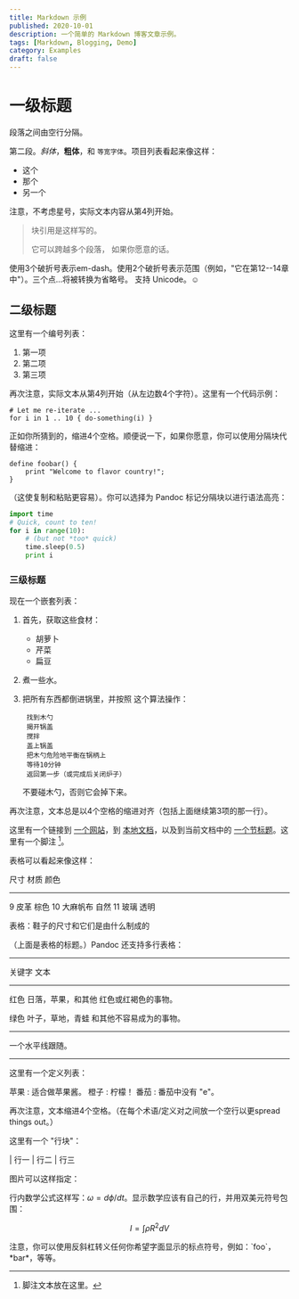 ```yaml
---
title: Markdown 示例
published: 2020-10-01
description: 一个简单的 Markdown 博客文章示例。
tags: [Markdown, Blogging, Demo]
category: Examples
draft: false
---
```


# 一级标题

段落之间由空行分隔。

第二段。_斜体_，**粗体**，和 `等宽字体`。项目列表看起来像这样：

- 这个
- 那个
- 另一个

注意，不考虑星号，实际文本内容从第4列开始。

> 块引用是这样写的。
>
> 它可以跨越多个段落，
> 如果你愿意的话。

使用3个破折号表示em-dash。使用2个破折号表示范围（例如，"它在第12--14章中"）。三个点...将被转换为省略号。
支持 Unicode。☺

## 二级标题

这里有一个编号列表：

1. 第一项
2. 第二项
3. 第三项

再次注意，实际文本从第4列开始（从左边数4个字符）。这里有一个代码示例：

    # Let me re-iterate ...
    for i in 1 .. 10 { do-something(i) }

正如你所猜到的，缩进4个空格。顺便说一下，如果你愿意，你可以使用分隔块代替缩进：

```
define foobar() {
    print "Welcome to flavor country!";
}
```

（这使复制和粘贴更容易）。你可以选择为 Pandoc 标记分隔块以进行语法高亮：

```python
import time
# Quick, count to ten!
for i in range(10):
    # (but not *too* quick)
    time.sleep(0.5)
    print i
```

### 三级标题

现在一个嵌套列表：

1. 首先，获取这些食材：

    - 胡萝卜
    - 芹菜
    - 扁豆

2. 煮一些水。

3. 把所有东西都倒进锅里，并按照
    这个算法操作：

        找到木勺
        揭开锅盖
        搅拌
        盖上锅盖
        把木勺危险地平衡在锅柄上
        等待10分钟
        返回第一步（或完成后关闭炉子）

    不要碰木勺，否则它会掉下来。

再次注意，文本总是以4个空格的缩进对齐（包括上面继续第3项的那一行）。

这里有一个链接到 [一个网站](http://foo.bar)，到 [本地文档](local-doc.html)，以及到当前文档中的 [一个节标题](#an-h2-header)。这里有一个脚注 [^1]。

[^1]: 脚注文本放在这里。

表格可以看起来像这样：

尺寸 材质 颜色

---

9 皮革 棕色
10 大麻帆布 自然
11 玻璃 透明

表格：鞋子的尺寸和它们是由什么制成的

（上面是表格的标题。）Pandoc 还支持多行表格：

---

关键字 文本

---

红色 日落，苹果，和其他
红色或红褐色的事物。

绿色 叶子，草地，青蛙
和其他不容易成为的事物。

---

一个水平线跟随。

---

这里有一个定义列表：

苹果
: 适合做苹果酱。
橙子
: 柠檬！
番茄
: 番茄中没有 "e"。

再次注意，文本缩进4个空格。（在每个术语/定义对之间放一个空行以更spread things out。）

这里有一个 "行块"：

| 行一
| 行二
| 行三

图片可以这样指定：

[//]: # (![example image]&#40;./demo-banner.png "An exemplary image"&#41;)

行内数学公式这样写：$\omega = d\phi / dt$。显示数学应该有自己的行，并用双美元符号包围：

$$I = \int \rho R^{2} dV$$

注意，你可以使用反斜杠转义任何你希望字面显示的标点符号，例如：\`foo\`，\*bar\*，等等。

